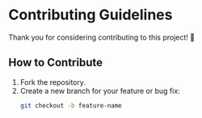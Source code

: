 # Contributing Guidelines

Thank you for considering contributing to this project! 🎉  

## How to Contribute
1. Fork the repository.  
2. Create a new branch for your feature or bug fix:  
   ```bash
   git checkout -b feature-name
